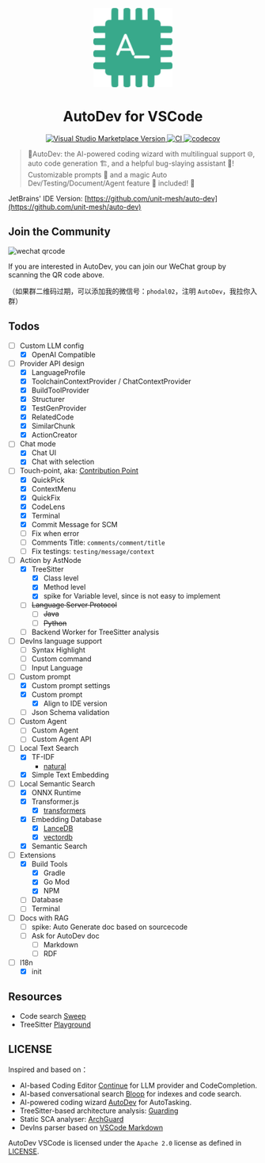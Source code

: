 <p align="center">
  <img src="media/pluginIcon.png" width="160px" height="160px"  alt="logo" />
</p>
<h1 align="center">AutoDev for VSCode</h1>
<p align="center">
    <a href="https://marketplace.visualstudio.com/items?itemName=Phodal.autodev">
        <img src="https://img.shields.io/visual-studio-marketplace/v/Phodal.autodev" alt="Visual Studio Marketplace Version" />
    </a>
    <a href="https://github.com/unit-mesh/auto-dev-vscode/actions/workflows/ci.yml">
        <img src="https://github.com/unit-mesh/auto-dev-vscode/actions/workflows/ci.yml/badge.svg" alt="CI" />
    </a>
    <a href="https://codecov.io/gh/unit-mesh/auto-dev-vscode">
        <img src="https://codecov.io/gh/unit-mesh/auto-dev-vscode/graph/badge.svg?token=2i07qhIqQh" alt="codecov" />
    </a>
</p>

> 🧙‍AutoDev: the AI-powered coding wizard with multilingual support 🌐, auto code generation 🏗️, and a helpful
> bug-slaying assistant 🐞! Customizable prompts 🎨 and a magic Auto Dev/Testing/Document/Agent feature 🧪 included! 🚀

JetBrains' IDE Version: [https://github.com/unit-mesh/auto-dev](https://github.com/unit-mesh/auto-dev)

## Join the Community

<img src="https://unitmesh.cc/images/qrcode.jpg" height="400px" alt="wechat qrcode" />

If you are interested in AutoDev, you can join our WeChat group by scanning the QR code above.

（如果群二维码过期，可以添加我的微信号：`phodal02`，注明 `AutoDev`，我拉你入群）

## Todos

- [ ] Custom LLM config
    - [x] OpenAI Compatible
- [ ] Provider API design
    - [x] LanguageProfile
    - [x] ToolchainContextProvider / ChatContextProvider
    - [x] BuildToolProvider
    - [x] Structurer
    - [x] TestGenProvider
    - [x] RelatedCode
    - [x] SimilarChunk
    - [x] ActionCreator
- [ ] Chat mode
    - [x] Chat UI
    - [x] Chat with selection
- [ ] Touch-point, aka: [Contribution Point](https://code.visualstudio.com/api/references/contribution-points)
    - [X] QuickPick
    - [x] ContextMenu
    - [x] QuickFix
    - [x] CodeLens
    - [x] Terminal
    - [x] Commit Message for SCM
    - [ ] Fix when error
    - [ ] Comments Title: `comments/comment/title`
    - [ ] Fix testings: `testing/message/context`
- [ ] Action by AstNode
    - [x] TreeSitter
        - [x] Class level
        - [x] Method level
        - [x] spike for Variable level, since is not easy to implement
    - [ ] ~~Language Server Protocol~~
        - [ ] ~~Java~~
        - [ ] ~~Python~~
    - [ ] Backend Worker for TreeSitter analysis
- [ ] DevIns language support
    - [ ] Syntax Highlight
    - [ ] Custom command
    - [ ] Input Language
- [ ] Custom prompt
    - [x] Custom prompt settings
    - [x] Custom prompt
        - [x] Align to IDE version
    - [ ] Json Schema validation
- [ ] Custom Agent
    - [ ] Custom Agent
    - [ ] Custom Agent API
- [ ] Local Text Search
    - [x] TF-IDF
        - [natural](https://naturalnode.github.io/natural/tfidf.html)
    - [x] Simple Text Embedding
- [ ] Local Semantic Search
    - [x] ONNX Runtime
    - [x] Transformer.js
        - [x] [transformers](https://xenova.github.io/transformers.js/)
    - [x] Embedding Database
        - [x] [LanceDB](https://github.com/lancedb/lancedb)
        - [x] [vectordb](https://www.npmjs.com/package/vectordb)
    - [x] Semantic Search
- [ ] Extensions
    - [x] Build Tools
        - [x] Gradle
        - [x] Go Mod
        - [x] NPM
    - [ ] Database
    - [ ] Terminal
- [ ] Docs with RAG
    - [ ] spike: Auto Generate doc based on sourcecode
    - [ ] Ask for AutoDev doc
        - [ ] Markdown 
        - [ ] RDF 
- [ ] l18n
    -  [x] init

## Resources

- Code search [Sweep](https://github.com/sweepai/sweep)
- TreeSitter [Playground](https://tree-sitter.github.io/tree-sitter/playground)

## LICENSE

Inspired and based on：

- AI-based Coding Editor [Continue](https://github.com/continuedev/continue) for LLM provider and CodeCompletion.
- AI-based conversational search [Bloop](https://github.com/BloopAI/bloop) for indexes and code search.
- AI-powered coding wizard [AutoDev](https://github.com/unit-mesh/auto-dev) for AutoTasking.
- TreeSitter-based architecture analysis: [Guarding](https://github.com/modernizing/guarding)
- Static SCA analyser: [ArchGuard](https://github.com/archguard/archguard)
- DevIns parser based
  on [VSCode Markdown](https://github.com/microsoft/vscode/blob/main/extensions/markdown-basics/syntaxes/markdown.tmLanguage.json)

AutoDev VSCode is licensed under the `Apache 2.0` license as defined in [LICENSE](./LICENSE).
